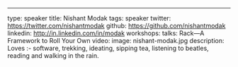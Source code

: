 ---
type: speaker
title: Nishant Modak
tags: speaker
twitter: https://twitter.com/nishantmodak
github: https://github.com/nishantmodak
linkedin: http://in.linkedin.com/in/modak
workshops:
talks: Rack—A Framework to Roll Your Own
video: 
image: nishant-modak.jpg
description: Loves :- software, trekking, ideating, sipping tea, listening to beatles, reading and walking in the rain.

